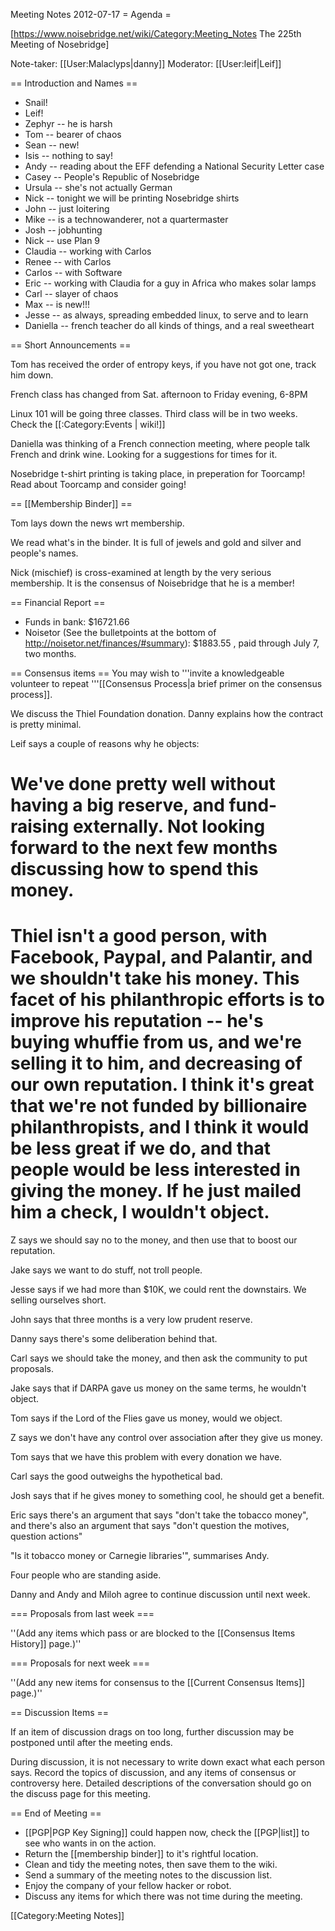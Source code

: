 Meeting Notes 2012-07-17 
 = Agenda =

[https://www.noisebridge.net/wiki/Category:Meeting_Notes The 225th Meeting of Nosebridge]

Note-taker: [[User:Malaclyps|danny]]
Moderator: [[User:leif|Leif]]
 
== Introduction and Names ==

*    Snail!
*    Leif!
*    Zephyr -- he is harsh
*    Tom -- bearer of chaos
*    Sean -- new!
*    Isis -- nothing to say!
*    Andy -- reading about the EFF defending a National Security Letter case
*    Casey -- People's Republic of Nosebridge
*    Ursula -- she's not actually German
*    Nick -- tonight we will be printing Nosebridge shirts
*    John -- just loitering
*    Mike -- is a technowanderer, not a quartermaster
*    Josh -- jobhunting
*    Nick -- use Plan 9
*    Claudia -- working with Carlos
*    Renee -- with Carlos
*    Carlos -- with Software
*    Eric -- working with Claudia for a guy in Africa who makes solar lamps
*    Carl -- slayer of chaos
*    Max -- is new!!!
*    Jesse -- as always, spreading embedded linux, to serve and to learn
*    Daniella -- french teacher do all kinds of things, and a real sweetheart

== Short Announcements ==

Tom has received the order of entropy keys, if you have not got one, track him down.

French class has changed from Sat. afternoon to Friday evening, 6-8PM

Linux 101 will be going three classes. Third class will be in two weeks. Check the [[:Category:Events | wiki!]]

Daniella was thinking of a French connection meeting, where people talk French
and drink wine. Looking for a suggestions for times for it.

Nosebridge t-shirt printing is taking place, in preperation for Toorcamp! Read about Toorcamp and consider going!

== [[Membership Binder]] ==

Tom lays down the news wrt membership.

We read what's in the binder. It is full of jewels and gold and silver and people's names.

Nick (mischief) is cross-examined at length by the very serious membership. It is the consensus of Noisebridge that he is a member!

== Financial Report ==
* Funds in bank: $16721.66
* Noisetor (See the bulletpoints at the bottom of http://noisetor.net/finances/#summary): $1883.55 , paid through July 7, two months.

== Consensus items ==
You may wish to '''invite a knowledgeable volunteer to repeat '''[[Consensus Process|a brief primer on the consensus process]].

We discuss the Thiel Foundation donation. Danny explains how the contract is pretty minimal.

Leif says a couple of reasons why he objects: 

# We've done pretty well without having a big reserve, and fund-raising externally. Not looking forward to the next few months discussing how to spend this money.
# Thiel isn't a good person, with Facebook, Paypal, and Palantir, and we shouldn't take his money. This facet of his philanthropic efforts is to improve his reputation -- he's buying whuffie from us, and we're selling it to him, and decreasing of our own reputation. I think it's great that we're not funded by billionaire philanthropists, and I think it would be less great if we do, and that people would be less interested in giving the money. If he just mailed him a check, I wouldn't object.

Z says we should say no to the money, and then use that to boost our reputation.

Jake says we want to do stuff, not troll people.

Jesse says if we had more than $10K, we could rent the downstairs. We selling ourselves short.

John says that three months is a very low prudent reserve.

Danny says there's some deliberation behind that.

Carl says we should take the money, and then ask the community to put proposals.

Jake says that if DARPA gave us money on the same terms, he wouldn't object.

Tom says if the Lord of the Flies gave us money, would we object.

Z says we don't have any control over association after they give us money.

Tom says that we have this problem with every donation we have.

Carl says the good outweighs the hypothetical bad.

Josh says that if he gives money to something cool, he should get a benefit.

Eric says there's an argument that says "don't take the tobacco money", and there's also an argument that says "don't question the motives, question actions"

"Is it tobacco money or Carnegie libraries'", summarises Andy.

Four people who are standing aside.

Danny and Andy and Miloh agree to continue discussion until next week.

=== Proposals from last week ===

''(Add any items which pass or are blocked to the [[Consensus Items History]] page.)''

=== Proposals for next week ===

''(Add any new items for consensus to the [[Current Consensus Items]] page.)''

== Discussion Items ==

If an item of discussion drags on too long, further discussion may be postponed until after the meeting ends.

During discussion, it is not necessary to write down exact what each person says. Record the topics of discussion, and any items of consensus or controversy here. Detailed descriptions of the conversation should go on the discuss page for this meeting.

== End of Meeting ==
* [[PGP|PGP Key Signing]] could happen now, check the [[PGP|list]] to see who wants in on the action.
* Return the [[membership binder]] to it's rightful location.
* Clean and tidy the meeting notes, then save them to the wiki.
* Send a summary of the meeting notes to the discussion list.
* Enjoy the company of your fellow hacker or robot.
* Discuss any items for which there was not time during the meeting.

[[Category:Meeting Notes]]